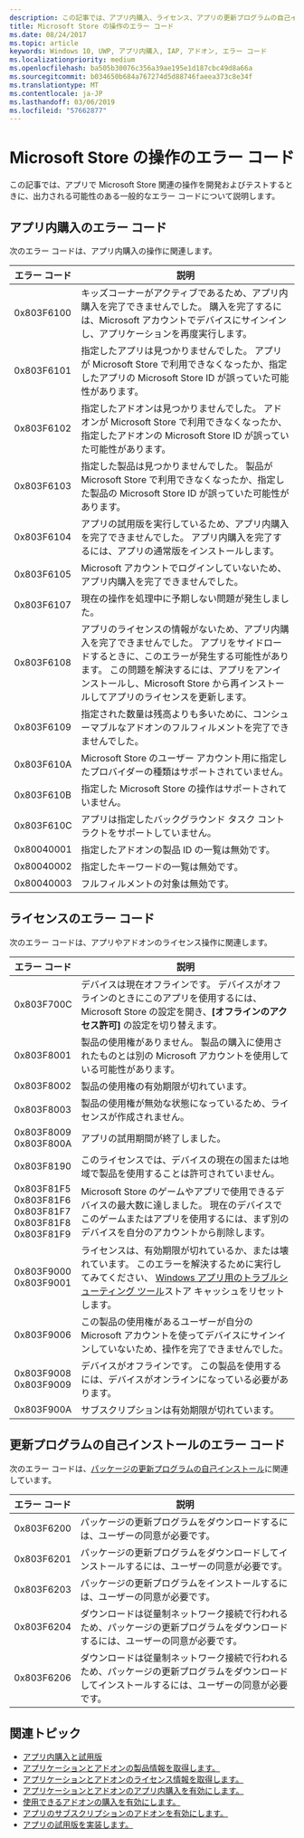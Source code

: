 ```yaml
---
description: この記事では、アプリ内購入、ライセンス、アプリの更新プログラムの自己インストールなど、アプリやアドオンの Microsoft Store での操作の一般的なエラー コードについて説明します。
title: Microsoft Store の操作のエラー コード
ms.date: 08/24/2017
ms.topic: article
keywords: Windows 10, UWP, アプリ内購入, IAP, アドオン, エラー コード
ms.localizationpriority: medium
ms.openlocfilehash: ba505b30076c356a39ae195e1d187cbc49d8a66a
ms.sourcegitcommit: b034650b684a767274d5d88746faeea373c8e34f
ms.translationtype: MT
ms.contentlocale: ja-JP
ms.lasthandoff: 03/06/2019
ms.locfileid: "57662877"
---
```

# <a name="error-codes-for-store-operations"></a>Microsoft Store の操作のエラー コード

<!-- confirm whether symbolic names are defined for app developers, or do they just handle direct error code values -->

この記事では、アプリで Microsoft Store 関連の操作を開発およびテストするときに、出力される可能性のある一般的なエラー コードについて説明します。

## <a name="in-app-purchase-error-codes"></a>アプリ内購入のエラー コード

次のエラー コードは、アプリ内購入の操作に関連します。

|  エラー コード  |  説明  |
|--------------|---------------|
| 0x803F6100   | キッズコーナーがアクティブであるため、アプリ内購入を完了できませんでした。 購入を完了するには、Microsoft アカウントでデバイスにサインインし、アプリケーションを再度実行します。               |
| 0x803F6101   | 指定したアプリは見つかりませんでした。 アプリが Microsoft Store で利用できなくなったか、指定したアプリの Microsoft Store ID が誤っていた可能性があります。     |
| 0x803F6102   | 指定したアドオンは見つかりませんでした。 アドオンが Microsoft Store で利用できなくなったか、指定したアドオンの Microsoft Store ID が誤っていた可能性があります。                                               |
| 0x803F6103   | 指定した製品は見つかりませんでした。 製品が Microsoft Store で利用できなくなったか、指定した製品の Microsoft Store ID が誤っていた可能性があります。                                          |
| 0x803F6104   | アプリの試用版を実行しているため、アプリ内購入を完了できませんでした。 アプリ内購入を完了するには、アプリの通常版をインストールします。               |
| 0x803F6105   | Microsoft アカウントでログインしていないため、アプリ内購入を完了できませんでした。                                              |
| 0x803F6107   | 現在の操作を処理中に予期しない問題が発生しました。                                             |
| 0x803F6108   | アプリのライセンスの情報がないため、アプリ内購入を完了できませんでした。 アプリをサイドロードするときに、このエラーが発生する可能性があります。 この問題を解決するには、アプリをアンインストールし、Microsoft Store から再インストールしてアプリのライセンスを更新します。                                          |
| 0x803F6109   | 指定された数量は残高よりも多いために、コンシューマブルなアドオンのフルフィルメントを完了できませんでした。        |
| 0x803F610A   | Microsoft Store のユーザー アカウント用に指定したプロバイダーの種類はサポートされていません。                                            |
| 0x803F610B   | 指定した Microsoft Store の操作はサポートされていません。                                             |
| 0x803F610C   | アプリは指定したバックグラウンド タスク コントラクトをサポートしていません。                                             |
| 0x80040001   | 指定したアドオンの製品 ID の一覧は無効です。                        |
| 0x80040002   | 指定したキーワードの一覧は無効です。                   |
| 0x80040003   | フルフィルメントの対象は無効です。                       |

## <a name="licensing-error-codes"></a>ライセンスのエラー コード

次のエラー コードは、アプリやアドオンのライセンス操作に関連します。

|  エラー コード  |  説明  |
|--------------|---------------|
| 0x803F700C   | デバイスは現在オフラインです。 デバイスがオフラインのときにこのアプリを使用するには、Microsoft Store の設定を開き、**[オフラインのアクセス許可]** の設定を切り替えます。            |
| 0x803F8001   | 製品の使用権がありません。 製品の購入に使用されたものとは別の Microsoft アカウントを使用している可能性があります。           |
| 0x803F8002   | 製品の使用権の有効期限が切れています。           |
| 0x803F8003   | 製品の使用権が無効な状態になっているため、ライセンスが作成されません。   |
| 0x803F8009<br/>0x803F800A   | アプリの試用期間が終了しました。   |
| 0x803F8190   |  このライセンスでは、デバイスの現在の国または地域で製品を使用することは許可されていません。  |
| 0x803F81F5<br/>0x803F81F6<br/>0x803F81F7<br/>0x803F81F8<br/>0x803F81F9   |  Microsoft Store のゲームやアプリで使用できるデバイスの最大数に達しました。 現在のデバイスでこのゲームまたはアプリを使用するには、まず別のデバイスを自分のアカウントから削除します。  |
| 0x803F9000<br/>0x803F9001    |  ライセンスは、有効期限が切れているか、または壊れています。 このエラーを解決するために実行してみてください、 [Windows アプリ用のトラブルシューティング ツール](https://support.microsoft.com/help/4027498/windows-run-the-troubleshooter-for-windows-apps)ストア キャッシュをリセットします。     |
| 0x803F9006    |  この製品の使用権があるユーザーが自分の Microsoft アカウントを使ってデバイスにサインインしていないため、操作を完了できませんでした。            |
| 0x803F9008<br/>0x803F9009    |  デバイスがオフラインです。 この製品を使用するには、デバイスがオンラインになっている必要があります。            |
| 0x803F900A    |  サブスクリプションは有効期限が切れています。            |


## <a name="self-install-update-error-codes"></a>更新プログラムの自己インストールのエラー コード

次のエラー コードは、[パッケージの更新プログラムの自己インストール](../packaging/self-install-package-updates.md)に関連しています。

|  エラー コード  |  説明  |
|--------------|---------------|
| 0x803F6200   | パッケージの更新プログラムをダウンロードするには、ユーザーの同意が必要です。               |
| 0x803F6201   | パッケージの更新プログラムをダウンロードしてインストールするには、ユーザーの同意が必要です。                                                  |
| 0x803F6203   | パッケージの更新プログラムをインストールするには、ユーザーの同意が必要です。                                         |
| 0x803F6204   | ダウンロードは従量制ネットワーク接続で行われるため、パッケージの更新プログラムをダウンロードするには、ユーザーの同意が必要です。                                             |
| 0x803F6206   | ダウンロードは従量制ネットワーク接続で行われるため、パッケージの更新プログラムをダウンロードしてインストールするには、ユーザーの同意が必要です。     |


## <a name="related-topics"></a>関連トピック

* [アプリ内購入と試用版](in-app-purchases-and-trials.md)
* [アプリケーションとアドオンの製品情報を取得します。](get-product-info-for-apps-and-add-ons.md)
* [アプリケーションとアドオンのライセンス情報を取得します。](get-license-info-for-apps-and-add-ons.md)
* [アプリケーションとアドオンのアプリ内購入を有効にします。](enable-in-app-purchases-of-apps-and-add-ons.md)
* [使用できるアドオンの購入を有効にします。](enable-consumable-add-on-purchases.md)
* [アプリのサブスクリプションのアドオンを有効にします。](enable-subscription-add-ons-for-your-app.md)
* [アプリの試用版を実装します。](implement-a-trial-version-of-your-app.md)
